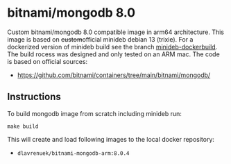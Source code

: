 # bitnami/mongodb 8.0

Custom bitnami/mongodb 8.0 compatible image in arm64 architecture. This image is based on ~~custom~~official minideb debian 13 
(trixie).
For a dockerized version of minideb build see the branch [minideb-dockerbuild](https://github.com/dlavrenuek/bitnami-mongodb-arm/tree/minideb-dockerbuild/8.0).
The build rocess was designed and only tested on an ARM mac. The code is based on official sources:

- https://github.com/bitnami/containers/tree/main/bitnami/mongodb/

## Instructions

To build mongodb image from scratch including minideb run:

```shell
make build
```

This will create and load following images to the local docker repository:

- `dlavrenuek/bitnami-mongodb-arm:8.0.4`

